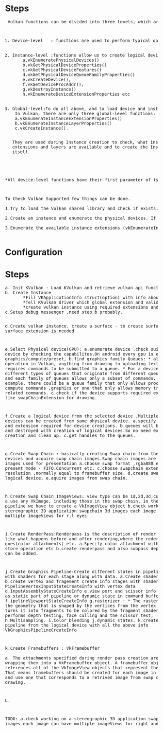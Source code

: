 <h1>Steps</h1>
<pre>
 Vulkan functions can be divided into three levels, which are global, instance, and device. 
<ol>

<li>Device-level   : functions are used to perform typical operations such as drawing, shader- modules creation, image creation, or data copying. </li> 

<li>Instance-level :functions allow us to create logical devices. Instance-level functions are used mainly for operations on physical devices manipulating with physical devices, checking their properties, abilities and, creating logical devices. There are multiple instance-level functions, with 
    a.vkEnumeratePhysicalDevices()
    b.vkGetPhysicalDeviceProperties()
    c.vkGetPhysicalDeviceFeatures()
    d.vkGetPhysicalDeviceQueueFamilyProperties()
    e.vkCreateDevice(), 
    f.vkGetDeviceProcAddr(), 
    g.vkDestroyInstance() 
    h.vkEnumerateDeviceExtensionProperties etc
</li>

<li>Global-level:To do all above, and to load device and instance-level functions, we need to create an Instance. This operation is performed with global-level functions, which we need to load first.
 In Vulkan, there are only three global-level functions:
 a.vkEnumerateInstanceExtensionProperties() 
 b.vkEnumerateInstanceLayerProperties()
 c.vkCreateInstance().

They are used during Instance creation to check, what instance-level extensions and layers are available and to create the Instance itself.
</li>
</ol>
*All device-level functions have their first parameter of type VkDevice, VkQueue, or VkCommandBuffer.So, if a function doesn't have such a parameter and is not from the global level, it is from an instance level

</pre>

<pre>

To Check Vulkan Supported few things can be done.
 
1.Try to load the Vulkan shared library and check if exists.

2.Create an instance and enumerate the physical devices. If there's not at least one physical device, then it's not supported. 

3.Enumerate the available instance extensions (vkEnumerateInstanceExtensionProperties), and check that the minimum extensions are supported (e.g. VK_KHR_surface and the platform's surface extension.)  probably overkill to do all that work (which is platform-specific since it involves creating a window) on top of checking that the extensions are supported.

</pre>

<h1>Configuration</h1>

<h1>Steps</h1>
<pre>
a. Init KVulkan - Load KVulkan and retrieve vulkan api function pointers.Using Vulkan Wrapper on Android.
b. Create Instance
       *Fill VKApplicationInfo struct(option) with info about the app(may be for driver to optimize our specific application based on info)(OPTIONAL).
       *Tell KVulkan driver which global extension and validation layers we want to use(global means that they apply to entire program and not a specific device).(NOT OPTIONAL).
       *create vulkan instance using required extensions and appinfo.
c.Setup debug messenger ,need step b probably.

d.Create vulkan instance.
     create a surface - to create surface , surface extension is needed

e.Select Physical device(GPU):
     a.enumerate device ,check suitable device by checking the capabilites.On android every gpu is equal graphics/compute/preset,
     b.find graphics family Queues:
       *  almost every operation in Vulkan, anything from drawing to uploading textures, requires commands to be submitted to a queue.
       *  For a device there are different types of queues that originate from different queue families and each family of queues allows only a subset of commands.
       *  For example, there could be a queue family that only allows processing of compute commands ,graphics or one that only allows memory transfer related commands.
     c.check if the device supports required extensions like swapChainExtension for drawing.
          
f.Create a logical device from the selected device .Multiple logical devices can be created from same physical device.
    a.specify properties and extension required for device creations.
    b.queues will be created and destroyed with creation of logical devices.So no need explicity creation and clean up.
    c.get handles to the queues.

g.Create Swap Chain : basically creating  Swap chain from the logical devices and acquire swap chain images.Swap chain images are basically images used for presentation
    a.choose swap format ,rgba888 etc.
    b.choose present mode - FIFO,Concurrent etc.
    c.choose swapchain extent - resolution ,normally equal to framebuffer size.
    d.create swapchain from logical device.
    e.aquire images from swap chain.

h.Create Swap Chain ImageViews: view type can be 1d,2d,3d,cubemaps
    a.use any VkImage, including those in the swap chain, in the render pipeline we have to create a VkImageView object
    b.check working on a stereographic 3D application swapchain 3d images each image can have multiple imageViews for r,l eyes

i.Create RenderPass:Renderpass is the description of render process like what happens before and after rendering,where the redering goes(color attachments) etc.
    a.Specify color attachment with load and store operation etc
    b.create renderpass and also subpass dependencies can be added.

j.Create Graphics Pipeline:Create different states in pipeline along with shaders for each stage along with data.
    a.Create shader modules.
    b.create vertex and fragement create info stages with shader.
    c.Create PipelineVertexInputStateCreateInfo with vertex data
    d.InputAssemblyStateCreateInfo
    e.view port and scissor info , can be set as static part of pipeline or dynamic state in command buffer
    f.ipelineViewportStateCreateInfo
    g.rasterizer : * The rasterizer takes the geometry that is shaped by the vertices from the vertex shader and turns it into fragments to be colored by the fragment shader.  It also performs depth testing, face culling and the scissor test,
    h.Multisampling.
    i.Color blending
    j.dynamic states.
    k.create graphics pipeline from the logical device with all the above info VkGraphicsPipelineCreateInfo
    
k.Create Framebuffers : VkFramebuffer  
    a. The attachments specified during render pass creation are bound by wrapping them into a VkFramebuffer object. A framebuffer object references all of the VkImageView objects that represent the attachments
     That means framebuffers should be created for each image in swapchain and use one that corresponds to a retrived image from swap chain during drawing.

L.

TODO:
a.check working on a stereographic 3D application swapchain 3d images each image can have multiple imageViews for right and left eyes
</pre>